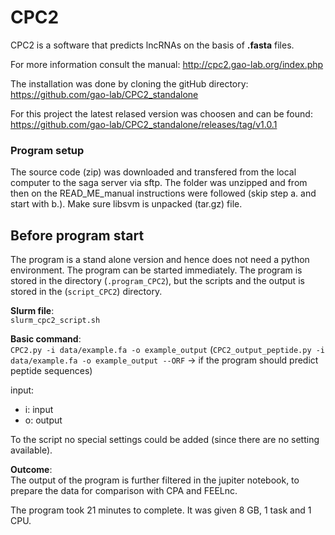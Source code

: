 # CPC2 
CPC2 is a software that predicts lncRNAs on the basis of **.fasta** files. 

For more information consult the manual: http://cpc2.gao-lab.org/index.php

The installation was done by cloning the gitHub directory: https://github.com/gao-lab/CPC2_standalone

For this project the latest relased version was choosen and can be found: https://github.com/gao-lab/CPC2_standalone/releases/tag/v1.0.1

### Program setup
The source code (zip) was downloaded and transfered from the local computer to the saga server via sftp. The folder was unzipped and from then on the READ_ME_manual instructions were followed (skip step a. and start with b.). Make sure libsvm is unpacked (tar.gz) file. 


## Before program start
The program is a stand alone version and hence does not need a python environment. The program can be started immediately. The program is stored in the directory (`.program_CPC2`), but the scripts and the output is stored in the (`script_CPC2`) directory. 


**Slurm file**:  
`slurm_cpc2_script.sh`

**Basic command**:  
`CPC2.py -i data/example.fa -o example_output`
(`CPC2_output_peptide.py -i data/example.fa -o example_output --ORF` &rarr; if the program should predict peptide sequences)


input: 
- i: input 
- o: output 

To the script no special settings could be added (since there are no setting available). 

**Outcome**:  
The output of the program is further filtered in the jupiter notebook, to prepare the data for comparison with CPA and FEELnc. 

The program took 21 minutes to complete. It was given 8 GB, 1 task and 1 CPU. 


